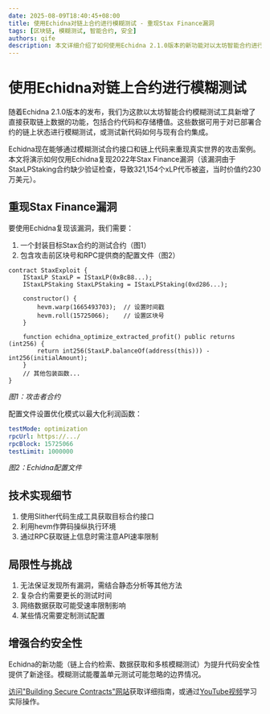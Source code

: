 ```yaml
---
date: 2025-08-09T18:40:45+08:00
title: 使用Echidna对链上合约进行模糊测试 - 重现Stax Finance漏洞
tags: [区块链, 模糊测试, 智能合约, 安全]
authors: qife
description: 本文详细介绍了如何使用Echidna 2.1.0版本的新功能对以太坊智能合约进行链上模糊测试，并通过重现2022年Stax Finance漏洞（导致230万美元损失）的案例，展示了如何利用优化模式自动发现最大利润的攻击路径。
---
```


# 使用Echidna对链上合约进行模糊测试

随着Echidna 2.1.0版本的发布，我们为这款以太坊智能合约模糊测试工具新增了直接获取链上数据的功能，包括合约代码和存储槽值。这些数据可用于对已部署合约的链上状态进行模糊测试，或测试新代码如何与现有合约集成。

Echidna现在能够通过模糊测试合约接口和链上代码来重现真实世界的攻击案例。本文将演示如何仅用Echidna复现2022年Stax Finance漏洞（该漏洞由于StaxLPStaking合约缺少验证检查，导致321,154个xLP代币被盗，当时价值约230万美元）。

## 重现Stax Finance漏洞

要使用Echidna复现该漏洞，我们需要：
1. 一个封装目标Stax合约的测试合约（图1）
2. 包含攻击前区块号和RPC提供商的配置文件（图2）

```solidity
contract StaxExploit {
    IStaxLP StaxLP = IStaxLP(0xBcB8...);
    IStaxLPStaking StaxLPStaking = IStaxLPStaking(0xd286...);
    
    constructor() {
        hevm.warp(1665493703);  // 设置时间戳
        hevm.roll(15725066);    // 设置区块号
    }
    
    function echidna_optimize_extracted_profit() public returns (int256) {
        return int256(StaxLP.balanceOf(address(this))) - int256(initialAmount);
    }
    // 其他包装函数...
}
```
*图1：攻击者合约*

配置文件设置优化模式以最大化利润函数：
```yaml
testMode: optimization
rpcUrl: https://.../
rpcBlock: 15725066
testLimit: 1000000
```
*图2：Echidna配置文件*

## 技术实现细节

1. 使用Slither代码生成工具获取目标合约接口
2. 利用hevm作弊码操纵执行环境
3. 通过RPC获取链上信息时需注意API速率限制

## 局限性与挑战

1. 无法保证发现所有漏洞，需结合静态分析等其他方法
2. 复杂合约需要更长的测试时间
3. 网络数据获取可能受速率限制影响
4. 某些情况需要定制测试配置

## 增强合约安全性

Echidna的新功能（链上合约检索、数据获取和多核模糊测试）为提升代码安全性提供了新途径。模糊测试能覆盖单元测试可能忽略的边界情况。

[访问"Building Secure Contracts"网站](https://secure-contracts.com)获取详细指南，或通过[YouTube视频](https://youtube.com)学习实际操作。
